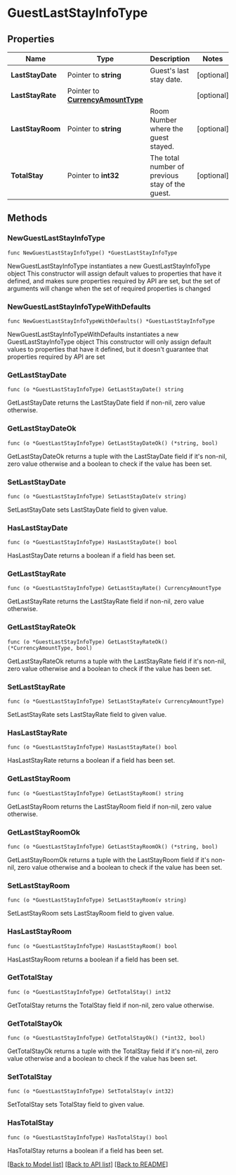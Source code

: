 # GuestLastStayInfoType

## Properties

Name | Type | Description | Notes
------------ | ------------- | ------------- | -------------
**LastStayDate** | Pointer to **string** | Guest&#39;s last stay date. | [optional] 
**LastStayRate** | Pointer to [**CurrencyAmountType**](CurrencyAmountType.md) |  | [optional] 
**LastStayRoom** | Pointer to **string** | Room Number where the guest stayed. | [optional] 
**TotalStay** | Pointer to **int32** | The total number of previous stay of the guest. | [optional] 

## Methods

### NewGuestLastStayInfoType

`func NewGuestLastStayInfoType() *GuestLastStayInfoType`

NewGuestLastStayInfoType instantiates a new GuestLastStayInfoType object
This constructor will assign default values to properties that have it defined,
and makes sure properties required by API are set, but the set of arguments
will change when the set of required properties is changed

### NewGuestLastStayInfoTypeWithDefaults

`func NewGuestLastStayInfoTypeWithDefaults() *GuestLastStayInfoType`

NewGuestLastStayInfoTypeWithDefaults instantiates a new GuestLastStayInfoType object
This constructor will only assign default values to properties that have it defined,
but it doesn't guarantee that properties required by API are set

### GetLastStayDate

`func (o *GuestLastStayInfoType) GetLastStayDate() string`

GetLastStayDate returns the LastStayDate field if non-nil, zero value otherwise.

### GetLastStayDateOk

`func (o *GuestLastStayInfoType) GetLastStayDateOk() (*string, bool)`

GetLastStayDateOk returns a tuple with the LastStayDate field if it's non-nil, zero value otherwise
and a boolean to check if the value has been set.

### SetLastStayDate

`func (o *GuestLastStayInfoType) SetLastStayDate(v string)`

SetLastStayDate sets LastStayDate field to given value.

### HasLastStayDate

`func (o *GuestLastStayInfoType) HasLastStayDate() bool`

HasLastStayDate returns a boolean if a field has been set.

### GetLastStayRate

`func (o *GuestLastStayInfoType) GetLastStayRate() CurrencyAmountType`

GetLastStayRate returns the LastStayRate field if non-nil, zero value otherwise.

### GetLastStayRateOk

`func (o *GuestLastStayInfoType) GetLastStayRateOk() (*CurrencyAmountType, bool)`

GetLastStayRateOk returns a tuple with the LastStayRate field if it's non-nil, zero value otherwise
and a boolean to check if the value has been set.

### SetLastStayRate

`func (o *GuestLastStayInfoType) SetLastStayRate(v CurrencyAmountType)`

SetLastStayRate sets LastStayRate field to given value.

### HasLastStayRate

`func (o *GuestLastStayInfoType) HasLastStayRate() bool`

HasLastStayRate returns a boolean if a field has been set.

### GetLastStayRoom

`func (o *GuestLastStayInfoType) GetLastStayRoom() string`

GetLastStayRoom returns the LastStayRoom field if non-nil, zero value otherwise.

### GetLastStayRoomOk

`func (o *GuestLastStayInfoType) GetLastStayRoomOk() (*string, bool)`

GetLastStayRoomOk returns a tuple with the LastStayRoom field if it's non-nil, zero value otherwise
and a boolean to check if the value has been set.

### SetLastStayRoom

`func (o *GuestLastStayInfoType) SetLastStayRoom(v string)`

SetLastStayRoom sets LastStayRoom field to given value.

### HasLastStayRoom

`func (o *GuestLastStayInfoType) HasLastStayRoom() bool`

HasLastStayRoom returns a boolean if a field has been set.

### GetTotalStay

`func (o *GuestLastStayInfoType) GetTotalStay() int32`

GetTotalStay returns the TotalStay field if non-nil, zero value otherwise.

### GetTotalStayOk

`func (o *GuestLastStayInfoType) GetTotalStayOk() (*int32, bool)`

GetTotalStayOk returns a tuple with the TotalStay field if it's non-nil, zero value otherwise
and a boolean to check if the value has been set.

### SetTotalStay

`func (o *GuestLastStayInfoType) SetTotalStay(v int32)`

SetTotalStay sets TotalStay field to given value.

### HasTotalStay

`func (o *GuestLastStayInfoType) HasTotalStay() bool`

HasTotalStay returns a boolean if a field has been set.


[[Back to Model list]](../README.md#documentation-for-models) [[Back to API list]](../README.md#documentation-for-api-endpoints) [[Back to README]](../README.md)


